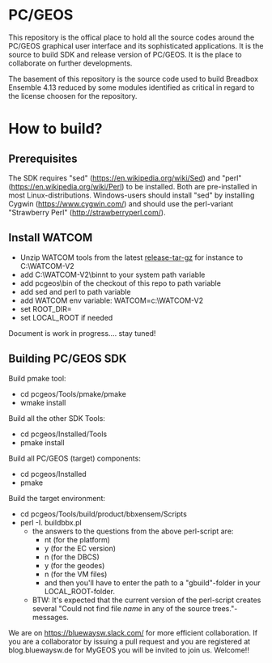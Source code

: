# PC/GEOS
This repository is the offical place to hold all the source codes around the PC/GEOS graphical user
interface and its sophisticated applications. It is the source to build SDK and release version of PC/GEOS.
It is the place to collaborate on further developments.

The basement of this repository is the source code used to build Breadbox Ensemble 4.13 reduced by some modules identified as critical in regard to the license choosen for the repository.

# How to build?

## Prerequisites
The SDK requires "sed" (https://en.wikipedia.org/wiki/Sed) and "perl" (https://en.wikipedia.org/wiki/Perl) to be installed. Both are pre-installed in most Linux-distributions. Windows-users should install "sed" by installing Cygwin (https://www.cygwin.com/) and should use the perl-variant "Strawberry Perl" (http://strawberryperl.com/).

## Install WATCOM
- Unzip WATCOM tools from the latest [release-tar-gz](https://github.com/open-watcom/open-watcom-v2/releases/download/Current-build/ow-snapshot.tar.gz) for instance to C:\WATCOM-V2
- add C:\WATCOM-V2\binnt to your system path variable
- add pcgeos\bin of the checkout of this repo to path variable
- add sed and perl to path variable
- add WATCOM env variable: WATCOM=c:\WATCOM-V2
- set ROOT_DIR=
- set LOCAL_ROOT if needed

Document is work in progress.... stay tuned!


## Building PC/GEOS SDK
Build pmake tool:
- cd pcgeos/Tools/pmake/pmake
- wmake install

Build all the other SDK Tools:
- cd pcgeos/Installed/Tools
- pmake install

Build all PC/GEOS (target) components:
- cd pcgeos/Installed
- pmake

Build the target environment:
- cd pcgeos/Tools/build/product/bbxensem/Scripts
- perl -I. buildbbx.pl
  - the answers to the questions from the above perl-script are:
    - nt (for the platform)
    - y (for the EC version)
    - n (for the DBCS)
    - y (for the geodes)
    - n (for the VM files)
    - and then you'll have to enter the path to a "gbuild"-folder in your LOCAL_ROOT-folder.
  - BTW: It's expected that the current version of the perl-script creates several "Could not find file _name_ in any of the source trees."-messages.

We are on https://bluewaysw.slack.com/ for more efficient collaboration. If you are a collaborator by issuing a pull request and you are registered at blog.bluewaysw.de for MyGEOS you will be invited to join us. Welcome!!
